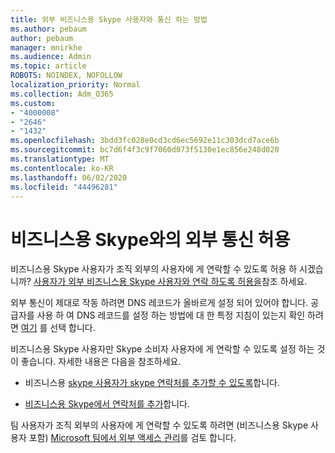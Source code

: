```yaml
---
title: 외부 비즈니스용 Skype 사용자와 통신 하는 방법
ms.author: pebaum
author: pebaum
manager: mnirkhe
ms.audience: Admin
ms.topic: article
ROBOTS: NOINDEX, NOFOLLOW
localization_priority: Normal
ms.collection: Adm_O365
ms.custom:
- "4000008"
- "2646"
- "1432"
ms.openlocfilehash: 3bdd3fc028e0cd3cd6ec5692e11c303dcd7ace6b
ms.sourcegitcommit: bc7d6f4f3c9f7060d073f5130e1ec856e248d020
ms.translationtype: MT
ms.contentlocale: ko-KR
ms.lasthandoff: 06/02/2020
ms.locfileid: "44496281"
---
```

# <a name="allow-external-communications-with-skype-for-business"></a>비즈니스용 Skype와의 외부 통신 허용 

비즈니스용 Skype 사용자가 조직 외부의 사용자에 게 연락할 수 있도록 허용 하 시겠습니까? [사용자가 외부 비즈니스용 Skype 사용자와 연락 하도록 허용을](https://docs.microsoft.com/skypeforbusiness/set-up-skype-for-business-online/allow-users-to-contact-external-skype-for-business-users)참조 하세요.

외부 통신이 제대로 작동 하려면 DNS 레코드가 올바르게 설정 되어 있어야 합니다. 공급자를 사용 하 여 DNS 레코드를 설정 하는 방법에 대 한 특정 지침이 있는지 확인 하려면 [여기](https://docs.microsoft.com/microsoft-365/admin/get-help-with-domains/set-up-your-domain-host-specific-instructions) 를 선택 합니다. 

비즈니스용 Skype 사용자만 Skype 소비자 사용자에 게 연락할 수 있도록 설정 하는 것이 좋습니다. 자세한 내용은 다음을 참조하세요.

- 비즈니스용 [skype 사용자가 skype 연락처를 추가할 수 있도록](https://docs.microsoft.com/skypeforbusiness/set-up-skype-for-business-online/let-skype-for-business-users-add-skype-contacts)합니다. 

- [비즈니스용 Skype에서 연락처를 추가](https://support.office.com/article/add-a-contact-in-skype-for-business-89338023-2adf-4f5c-90b6-f8b6f72fadd1)합니다.


팀 사용자가 조직 외부의 사용자에 게 연락할 수 있도록 하려면 (비즈니스용 Skype 사용자 포함) [Microsoft 팀에서 외부 액세스 관리](https://docs.microsoft.com/microsoftteams/let-your-teams-users-communicate-with-other-people)를 검토 합니다. 